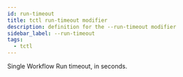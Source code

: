 ```yaml
---
id: run-timeout
title: tctl run-timeout modifier
description: definition for the --run-timeout modifier
sidebar_label: --run-timeout
tags:
  - tctl
---
```


Single Workflow Run timeout, in seconds.
